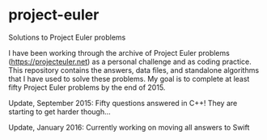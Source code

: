 # project-euler
Solutions to Project Euler problems

I have been working through the archive of Project Euler problems (https://projecteuler.net) as a personal challenge and as coding practice.  This repository contains the answers, data files, and standalone algorithms that I have used to solve these problems.  My goal is to complete at least fifty Project Euler problems by the end of 2015.

Update, September 2015: Fifty questions answered in C++! They are starting to get harder though...

Update, January 2016: Currently working on moving all answers to Swift
